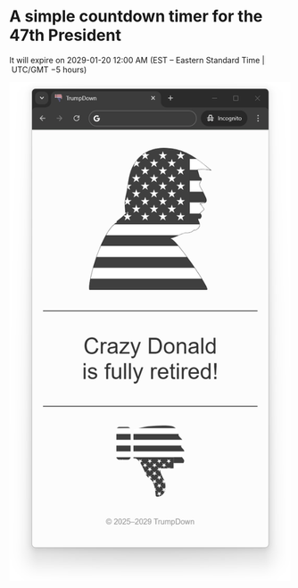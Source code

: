 # A simple countdown timer for the 47th President

It will expire on 2029-01-20 12:00 AM (EST&nbsp;&ndash;&nbsp;Eastern Standard Time&nbsp;|&nbsp;UTC/GMT &minus;5 hours)

![Crazy Donald is fully retired!](trumpdown.png)
